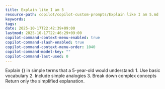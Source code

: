 ```yaml
---
title: Explain like I am 5
resource-path: copilot/copilot-custom-prompts/Explain like I am 5.md
keywords:
tags:
date: 2025-10-17T22:42:39+09:00
lastmod: 2025-10-17T22:46:29+09:00
copilot-command-context-menu-enabled: true
copilot-command-slash-enabled: true
copilot-command-context-menu-order: 1040
copilot-command-model-key: ""
copilot-command-last-used: 0
---
```

Explain {} in simple terms that a 5-year-old would understand:
    1. Use basic vocabulary
    2. Include simple analogies
    3. Break down complex concepts
    Return only the simplified explanation.
